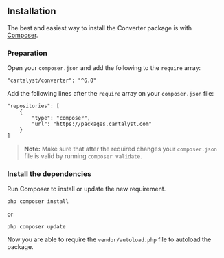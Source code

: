 ## Installation

The best and easiest way to install the Converter package is with [Composer](http://getcomposer.org).

### Preparation

Open your `composer.json` and add the following to the `require` array:

    "cartalyst/converter": "^6.0"

Add the following lines after the `require` array on your `composer.json` file:

    "repositories": [
        {
            "type": "composer",
            "url": "https://packages.cartalyst.com"
        }
    ]

> **Note:** Make sure that after the required changes your `composer.json` file is valid by running `composer validate`.

### Install the dependencies

Run Composer to install or update the new requirement.

    php composer install

or

    php composer update

Now you are able to require the `vendor/autoload.php` file to autoload the package.
